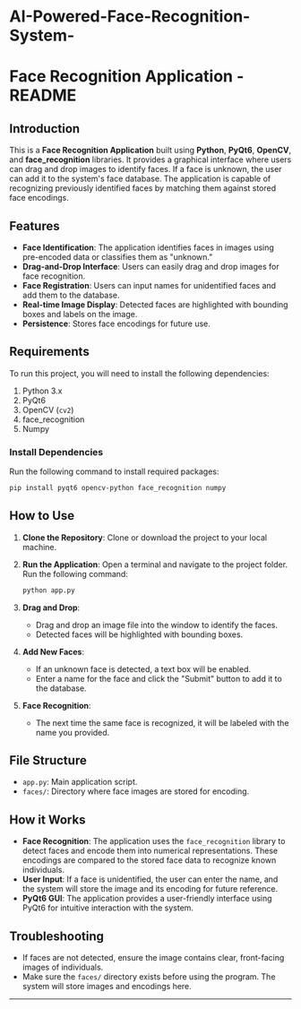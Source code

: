 # AI-Powered-Face-Recognition-System-

# Face Recognition Application - README

## Introduction

This is a **Face Recognition Application** built using **Python**, **PyQt6**, **OpenCV**, and **face_recognition** libraries. It provides a graphical interface where users can drag and drop images to identify faces. If a face is unknown, the user can add it to the system's face database. The application is capable of recognizing previously identified faces by matching them against stored face encodings.

## Features

- **Face Identification**: The application identifies faces in images using pre-encoded data or classifies them as "unknown."
- **Drag-and-Drop Interface**: Users can easily drag and drop images for face recognition.
- **Face Registration**: Users can input names for unidentified faces and add them to the database.
- **Real-time Image Display**: Detected faces are highlighted with bounding boxes and labels on the image.
- **Persistence**: Stores face encodings for future use.

## Requirements

To run this project, you will need to install the following dependencies:

1. Python 3.x
2. PyQt6
3. OpenCV (`cv2`)
4. face_recognition
5. Numpy

### Install Dependencies

Run the following command to install required packages:

```bash
pip install pyqt6 opencv-python face_recognition numpy
```

## How to Use

1. **Clone the Repository**:
   Clone or download the project to your local machine.

2. **Run the Application**:
   Open a terminal and navigate to the project folder. Run the following command:

   ```bash
   python app.py
   ```

3. **Drag and Drop**:
   - Drag and drop an image file into the window to identify the faces.
   - Detected faces will be highlighted with bounding boxes.

4. **Add New Faces**:
   - If an unknown face is detected, a text box will be enabled.
   - Enter a name for the face and click the "Submit" button to add it to the database.

5. **Face Recognition**:
   - The next time the same face is recognized, it will be labeled with the name you provided.

## File Structure

- `app.py`: Main application script.
- `faces/`: Directory where face images are stored for encoding.

## How it Works

- **Face Recognition**: The application uses the `face_recognition` library to detect faces and encode them into numerical representations. These encodings are compared to the stored face data to recognize known individuals.
- **User Input**: If a face is unidentified, the user can enter the name, and the system will store the image and its encoding for future reference.
- **PyQt6 GUI**: The application provides a user-friendly interface using PyQt6 for intuitive interaction with the system.

## Troubleshooting

- If faces are not detected, ensure the image contains clear, front-facing images of individuals.
- Make sure the `faces/` directory exists before using the program. The system will store images and encodings here.

---
